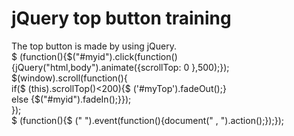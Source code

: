 # jQuery top button training
The top button is made by using jQuery.<br>
 $ (function(){$("#myid").click(function(){jQuery("html,body").animate({scrollTop: 0 },500);});<br>
            $(window).scroll(function(){<br>
                if($ (this).scrollTop()<200){$ ('#myTop').fadeOut();}<br> 
                else {$("#myid").fadeIn();}});<br>
        });<br>
 $ (function(){$ (" ").event(function(){document(" , ").action();});});<br>
